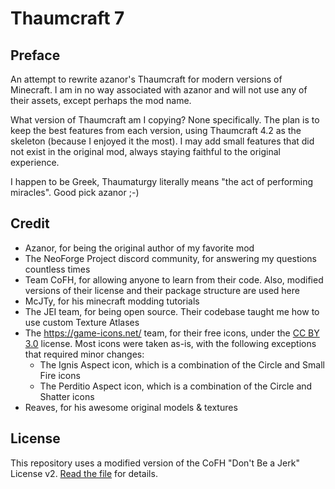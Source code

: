 # Thaumcraft 7

## Preface

An attempt to rewrite azanor's Thaumcraft for modern versions of Minecraft. 
I am in no way associated with azanor and will not use any of their assets, 
except perhaps the mod name.

What version of Thaumcraft am I copying? None specifically. The plan is to 
keep the best features from each version, using Thaumcraft 4.2 as the skeleton
(because I enjoyed it the most). I may add small features that did not exist 
in the original mod, always staying faithful to the original experience.

I happen to be Greek, Thaumaturgy literally means "the act of performing miracles".
Good pick azanor ;-)

## Credit

- Azanor, for being the original author of my favorite mod
- The NeoForge Project discord community, for answering my questions countless times
- Team CoFH, for allowing anyone to learn from their code. Also, modified versions of their license and their package structure are used here
- McJTy, for his minecraft modding tutorials
- The JEI team, for being open source. Their codebase taught me how to use custom Texture Atlases
- The https://game-icons.net/ team, for their free icons, under the [CC BY 3.0](https://creativecommons.org/licenses/by/3.0/) license. Most icons were taken as-is, with the following exceptions that required minor changes:
  - The Ignis Aspect icon, which is a combination of the Circle and Small Fire icons
  - The Perditio Aspect icon, which is a combination of the Circle and Shatter icons
- Reaves, for his awesome original models & textures

## License

This repository uses a modified version of the CoFH "Don't Be a Jerk" License v2. [Read the file](LICENSE.md) for details.